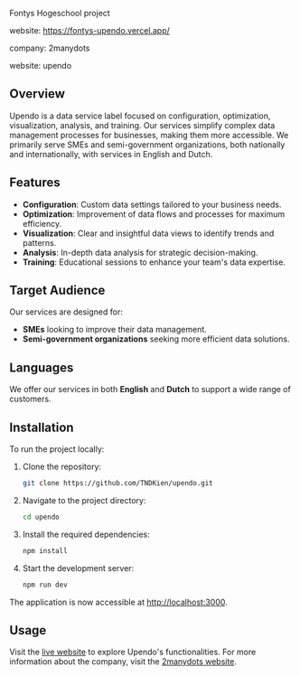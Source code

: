 Fontys Hogeschool project

website: https://fontys-upendo.vercel.app/

company: 2manydots

website: upendo

## Overview

Upendo is a data service label focused on configuration, optimization, visualization, analysis, and training. 
Our services simplify complex data management processes for businesses, making them more accessible. 
We primarily serve SMEs and semi-government organizations, both nationally and internationally, with services in English and Dutch.

## Features

- **Configuration**: Custom data settings tailored to your business needs.
- **Optimization**: Improvement of data flows and processes for maximum efficiency.
- **Visualization**: Clear and insightful data views to identify trends and patterns.
- **Analysis**: In-depth data analysis for strategic decision-making.
- **Training**: Educational sessions to enhance your team's data expertise.

## Target Audience

Our services are designed for:

- **SMEs** looking to improve their data management.
- **Semi-government organizations** seeking more efficient data solutions.

## Languages

We offer our services in both **English** and **Dutch** to support a wide range of customers.

## Installation

To run the project locally:

1. Clone the repository:

   ```bash
   git clone https://github.com/TNDKien/upendo.git
   ```

2. Navigate to the project directory:

   ```bash
   cd upendo
   ```

3. Install the required dependencies:

   ```bash
   npm install
   ```

4. Start the development server:

   ```bash
   npm run dev
   ```

The application is now accessible at [http://localhost:3000](http://localhost:3000).

## Usage

Visit the [live website](https://fontys-upendo.vercel.app/) to explore Upendo's functionalities. 
For more information about the company, visit the [2manydots website](https://www.2manydots.nl/).
